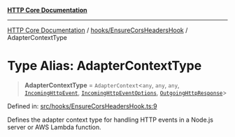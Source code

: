 [**HTTP Core Documentation**](../../../README.md)

***

[HTTP Core Documentation](../../../README.md) / [hooks/EnsureCorsHeadersHook](../README.md) / AdapterContextType

# Type Alias: AdapterContextType

> **AdapterContextType** = `AdapterContext`\<`any`, `any`, `any`, [`IncomingHttpEvent`](../../../IncomingHttpEvent/classes/IncomingHttpEvent.md), [`IncomingHttpEventOptions`](../../../IncomingHttpEvent/interfaces/IncomingHttpEventOptions.md), [`OutgoingHttpResponse`](../../../OutgoingHttpResponse/classes/OutgoingHttpResponse.md)\>

Defined in: [src/hooks/EnsureCorsHeadersHook.ts:9](https://github.com/stonemjs/http-core/blob/6577700bdede2420a5df45a338635c35547070ea/src/hooks/EnsureCorsHeadersHook.ts#L9)

Defines the adapter context type for handling HTTP events in a Node.js server or AWS Lambda function.
